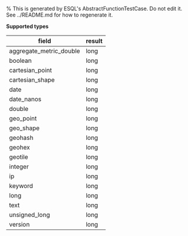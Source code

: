 % This is generated by ESQL's AbstractFunctionTestCase. Do not edit it. See ../README.md for how to regenerate it.

**Supported types**

| field | result |
| --- | --- |
| aggregate_metric_double | long |
| boolean | long |
| cartesian_point | long |
| cartesian_shape | long |
| date | long |
| date_nanos | long |
| double | long |
| geo_point | long |
| geo_shape | long |
| geohash | long |
| geohex | long |
| geotile | long |
| integer | long |
| ip | long |
| keyword | long |
| long | long |
| text | long |
| unsigned_long | long |
| version | long |


